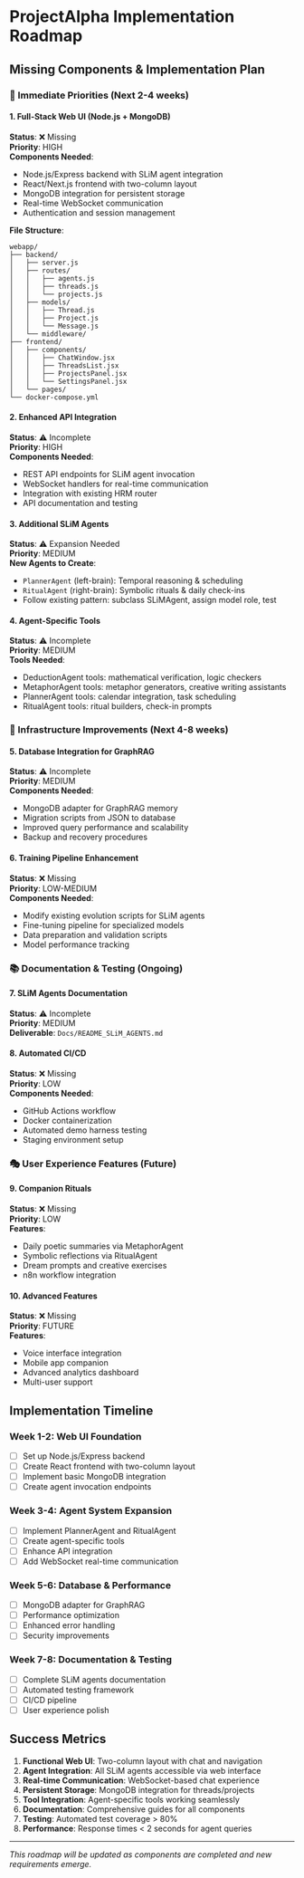 # ProjectAlpha Implementation Roadmap
## Missing Components & Implementation Plan

### 🎯 Immediate Priorities (Next 2-4 weeks)

#### 1. Full-Stack Web UI (Node.js + MongoDB)
**Status**: ❌ Missing  
**Priority**: HIGH  
**Components Needed**:
- Node.js/Express backend with SLiM agent integration
- React/Next.js frontend with two-column layout
- MongoDB integration for persistent storage
- Real-time WebSocket communication
- Authentication and session management

**File Structure**:
```
webapp/
├── backend/
│   ├── server.js
│   ├── routes/
│   │   ├── agents.js
│   │   ├── threads.js
│   │   └── projects.js
│   ├── models/
│   │   ├── Thread.js
│   │   ├── Project.js
│   │   └── Message.js
│   └── middleware/
├── frontend/
│   ├── components/
│   │   ├── ChatWindow.jsx
│   │   ├── ThreadsList.jsx
│   │   ├── ProjectsPanel.jsx
│   │   └── SettingsPanel.jsx
│   └── pages/
└── docker-compose.yml
```

#### 2. Enhanced API Integration
**Status**: ⚠️ Incomplete  
**Priority**: HIGH  
**Components Needed**:
- REST API endpoints for SLiM agent invocation
- WebSocket handlers for real-time communication
- Integration with existing HRM router
- API documentation and testing

#### 3. Additional SLiM Agents
**Status**: ⚠️ Expansion Needed  
**Priority**: MEDIUM  
**New Agents to Create**:
- `PlannerAgent` (left-brain): Temporal reasoning & scheduling
- `RitualAgent` (right-brain): Symbolic rituals & daily check-ins
- Follow existing pattern: subclass SLiMAgent, assign model role, test

#### 4. Agent-Specific Tools
**Status**: ⚠️ Incomplete  
**Priority**: MEDIUM  
**Tools Needed**:
- DeductionAgent tools: mathematical verification, logic checkers
- MetaphorAgent tools: metaphor generators, creative writing assistants
- PlannerAgent tools: calendar integration, task scheduling
- RitualAgent tools: ritual builders, check-in prompts

### 🔧 Infrastructure Improvements (Next 4-8 weeks)

#### 5. Database Integration for GraphRAG
**Status**: ⚠️ Incomplete  
**Priority**: MEDIUM  
**Components Needed**:
- MongoDB adapter for GraphRAG memory
- Migration scripts from JSON to database
- Improved query performance and scalability
- Backup and recovery procedures

#### 6. Training Pipeline Enhancement
**Status**: ❌ Missing  
**Priority**: LOW-MEDIUM  
**Components Needed**:
- Modify existing evolution scripts for SLiM agents
- Fine-tuning pipeline for specialized models
- Data preparation and validation scripts
- Model performance tracking

### 📚 Documentation & Testing (Ongoing)

#### 7. SLiM Agents Documentation
**Status**: ⚠️ Incomplete  
**Priority**: MEDIUM  
**Deliverable**: `Docs/README_SLiM_AGENTS.md`

#### 8. Automated CI/CD
**Status**: ❌ Missing  
**Priority**: LOW  
**Components Needed**:
- GitHub Actions workflow
- Docker containerization
- Automated demo harness testing
- Staging environment setup

### 🎭 User Experience Features (Future)

#### 9. Companion Rituals
**Status**: ❌ Missing  
**Priority**: LOW  
**Features**:
- Daily poetic summaries via MetaphorAgent
- Symbolic reflections via RitualAgent
- Dream prompts and creative exercises
- n8n workflow integration

#### 10. Advanced Features
**Status**: ❌ Missing  
**Priority**: FUTURE  
**Features**:
- Voice interface integration
- Mobile app companion
- Advanced analytics dashboard
- Multi-user support

## Implementation Timeline

### Week 1-2: Web UI Foundation
- [ ] Set up Node.js/Express backend
- [ ] Create React frontend with two-column layout
- [ ] Implement basic MongoDB integration
- [ ] Create agent invocation endpoints

### Week 3-4: Agent System Expansion
- [ ] Implement PlannerAgent and RitualAgent
- [ ] Create agent-specific tools
- [ ] Enhance API integration
- [ ] Add WebSocket real-time communication

### Week 5-6: Database & Performance
- [ ] MongoDB adapter for GraphRAG
- [ ] Performance optimization
- [ ] Enhanced error handling
- [ ] Security improvements

### Week 7-8: Documentation & Testing
- [ ] Complete SLiM agents documentation
- [ ] Automated testing framework
- [ ] CI/CD pipeline
- [ ] User experience polish

## Success Metrics

1. **Functional Web UI**: Two-column layout with chat and navigation
2. **Agent Integration**: All SLiM agents accessible via web interface
3. **Real-time Communication**: WebSocket-based chat experience
4. **Persistent Storage**: MongoDB integration for threads/projects
5. **Tool Integration**: Agent-specific tools working seamlessly
6. **Documentation**: Comprehensive guides for all components
7. **Testing**: Automated test coverage > 80%
8. **Performance**: Response times < 2 seconds for agent queries

---

*This roadmap will be updated as components are completed and new requirements emerge.*
